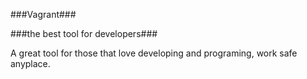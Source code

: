 

###Vagrant###

###the best tool for developers###

A great tool for those that love developing and programing, work safe anyplace.
